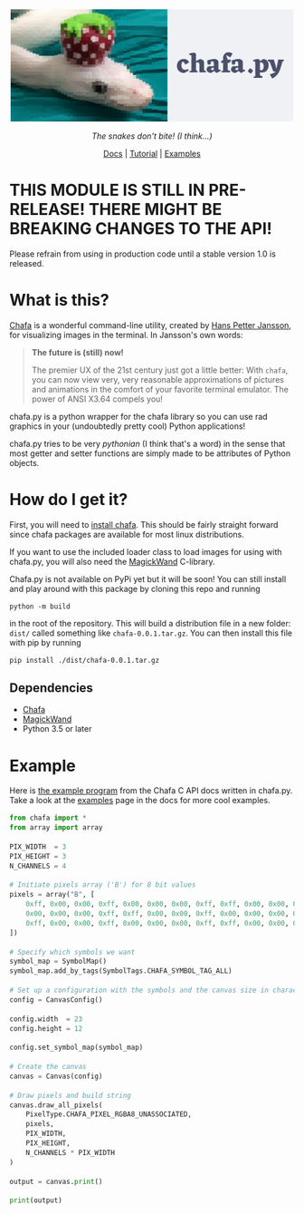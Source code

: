 <div align="center" >
  <img width=500 alt="Chafa.py" src="docs/_static/img/logo.svg">
  <p>
    <em>The snakes don't bite! (I think...)</em>
  </p>
  <p>
      <a href="https://chafapy.mage.black/">Docs</a> | <a href="https://chafapy.mage.black/usage/tutorial.html">Tutorial</a> | <a href="https://chafapy.mage.black/usage/examples.html">Examples</a>
  </p>
</div>

# THIS MODULE IS STILL IN PRE-RELEASE! THERE MIGHT BE BREAKING CHANGES TO THE API!
Please refrain from using in production code until a stable version 1.0 is released.

# What is this?

[Chafa](https://hpjansson.org/chafa/) is a wonderful command-line utility, 
created by [Hans Petter Jansson](https://hpjansson.org/), for visualizing 
images in the terminal. In Jansson's own words:
  
> **The future is (still) now!**
>
>  The premier UX of the 21st century just got a little better: 
> With ``chafa``, you can now view very, very reasonable approximations 
> of pictures and animations in the comfort of your favorite terminal 
> emulator. The power of ANSI X3.64 compels you!

chafa.py is a python wrapper for the chafa library so you can use rad graphics in your (undoubtedly pretty cool) Python applications!

chafa.py tries to be very *pythonian* (I think that's a word) in the sense that most getter and setter functions are simply made to be attributes of Python objects.

# How do I get it?

First, you will need to [install chafa](https://hpjansson.org/chafa/download/). This should be fairly straight forward since chafa packages are available for most linux distributions.

If you want to use the included loader class to load images for using with chafa.py, you will also need the [MagickWand](https://imagemagick.org/script/magick-wand.php) C-library.

Chafa.py is not available on PyPi yet but it will be soon! You can still install and play around with this package by cloning this repo and running

```
python -m build
```

in the root of the repository. This will build a distribution file in a new folder: `dist/` called something like `chafa-0.0.1.tar.gz`. You can then install this file with pip by running
```
pip install ./dist/chafa-0.0.1.tar.gz
```

## Dependencies
- [Chafa](https://hpjansson.org/chafa/download/)
- [MagickWand](https://imagemagick.org/script/magick-wand.php)
- Python 3.5 or later

# Example

Here is [the example program](https://hpjansson.org/chafa/ref/chafa-using.html) from the Chafa C API docs written in chafa.py. Take a look at the [examples](https://chafapy.mage.black/usage/examples.html) page in the docs for more cool examples.

```python  	
from chafa import *
from array import array

PIX_WIDTH  = 3
PIX_HEIGHT = 3
N_CHANNELS = 4

# Initiate pixels array ('B') for 8 bit values
pixels = array("B", [
    0xff, 0x00, 0x00, 0xff, 0x00, 0x00, 0x00, 0xff, 0xff, 0x00, 0x00, 0xff,
    0x00, 0x00, 0x00, 0xff, 0xff, 0x00, 0x00, 0xff, 0x00, 0x00, 0x00, 0xff,
    0xff, 0x00, 0x00, 0xff, 0x00, 0x00, 0x00, 0xff, 0xff, 0x00, 0x00, 0xff
])

# Specify which symbols we want
symbol_map = SymbolMap()
symbol_map.add_by_tags(SymbolTags.CHAFA_SYMBOL_TAG_ALL)

# Set up a configuration with the symbols and the canvas size in characters
config = CanvasConfig()

config.width  = 23
config.height = 12

config.set_symbol_map(symbol_map)

# Create the canvas
canvas = Canvas(config)

# Draw pixels and build string
canvas.draw_all_pixels(
    PixelType.CHAFA_PIXEL_RGBA8_UNASSOCIATED,
    pixels,
    PIX_WIDTH,
    PIX_HEIGHT,
    N_CHANNELS * PIX_WIDTH
)

output = canvas.print()

print(output)
```
